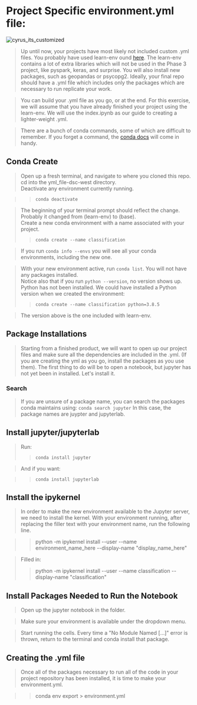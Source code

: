 # Project Specific environment.yml file:
![cyrus_its_customized](https://media.giphy.com/media/9fvhbT2qUPYqH9n14j/giphy.gif)
> Up until now, your projects have most likely not included custom .yml files.  You probably have used learn-env ound [here](https://github.com/learn-co-curriculum/dsc-data-science-env-config.git). The learn-env contains a lot of extra libraries which will not be used in the Phase 3 project, like pyspark, keras, and surprise.  You will also install new packages, such as geopandas or psycopg2. Ideally, your final repo should have a .yml file which includes only the packages which are necessary to run replicate your work. 

> You can build your .yml file as you go, or at the end.  For this exercise, we will assume that you have already finished your project using the learn-env. We will use the index.ipynb as our guide to creating a lighter-weight .yml.

> There are a bunch of conda commands, some of which are difficult to remember.  If you forget a command, the [conda docs](https://docs.conda.io/projects/conda/en/latest/user-guide/tasks/manage-environments.html) will come in handy.

## Conda Create 

> Open up a fresh terminal, and navigate to where you cloned this repo.  cd into the  yml_file-dsc-west directory.  
> Deactivate any environment currently running.   

  >> `conda deactivate`  

> The beginning of your terminal prompt should reflect the change.  Probably it changed from (learn-env) to (base).  
> Create a new conda environment with a name associated with your project.  
>> `conda create --name classification`  

> If you run `conda info --envs` you will see all your conda environments, including the new one.  

> With your new environment active, run `conda list`.  You will not have any packages installed.   
> Notice also that if you run `python --version`, no version shows up.  Python has not been installed.  We could have installed a Python version when we created the environment:
>> `conda create --name classification python=3.8.5`

> The version above is the one included with learn-env. 

## Package Installations

> Starting from a finished product, we will want to open up our project files and make sure all the dependencies are included in the .yml.  (If you are creating the yml as you go, install the packages as you use them).  The first thing to do will be to open a notebook, but jupyter has not yet been in installed.  Let's install it.

### Search
> If you are unsure of a package name, you can search the packages conda maintains using: `conda search jupyter`
> In this case, the package names are juypter and jupyterlab.

## Install jupyter/jupyterlab
> Run:
>>`conda install jupyter`

> And if you want:

>>`conda install jupyterlab`

## Install the ipykernel
> In order to make the new environment available to the Jupyter server, we need to install the kernel.  With your environment running, after replacing the filler text with your environment name, run the following line.

>> python -m ipykernel install --user --name environment_name_here --display-name "display_name_here"

> Filled in:
>> python -m ipykernel install --user --name classification --display-name "classification"

## Install Packages Needed to Run the Notebook
> Open up the jupyter notebook in the folder.

> Make sure your environment is available under the dropdown menu.  

> Start running the cells. Every time a "No Module Named [...]" error is thrown, return to the terminal and conda install that package.

## Creating the .yml file
> Once all of the packages necessary to run all of the code in your project repository has been installed, it is time to make your environment.yml.  

>> conda env export > environment.yml

